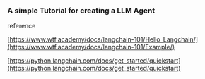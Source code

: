 ### A simple Tutorial for creating a LLM Agent 

reference 

[https://www.wtf.academy/docs/langchain-101/Hello_Langchain/](https://www.wtf.academy/docs/langchain-101/Example/)

[https://python.langchain.com/docs/get_started/quickstart](https://python.langchain.com/docs/get_started/quickstart)

